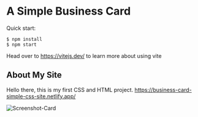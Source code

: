 # A Simple Business Card

Quick start:
```
$ npm install
$ npm start
````
Head over to https://vitejs.dev/ to learn more about using vite

## About My Site

Hello there, this is my first CSS and HTML project.
https://business-card-simple-css-site.netlify.app/

![Screenshot-Card](https://github.com/MastooraTurkmen/business-card/assets/132576850/d20fd5c6-3440-46ae-85ac-45e262f07837)

